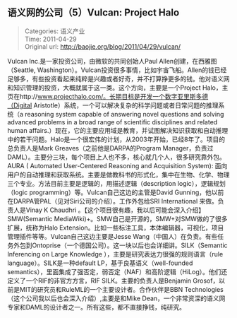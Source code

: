 语义网的公司（5）Vulcan: Project Halo
---
    
> Categories: 语义产业  
> Time: 2011-04-29  
> Original url: <http://baojie.org/blog/2011/04/29/vulcan/>
    
Vulcan Inc.是一家投资公司，由微软的共同创始人Paul Allen创建，在西雅图（Seattle, Washington）。Vulcan投资很多事情，比如宇宙飞船。Allen的钱已经足够多，有些投资看起来纯粹是兴趣或者好奇，并不打算挣更多的钱。他对语义网和知识管理的投资，大概就属于这一类。这个方向，主要是一个Project Halo，主页在http://www.projecthalo.com/。长期目标是开发一个数字亚里斯多德（Digital Aristotle）系统，一个可以解决复杂的科学问题或者日常问题的推理系统（a reasoning system capable of answering novel questions and solving advanced problems in a broad range of scientific disciplines and related human affairs.）现在，它的主要应用域是教育，并试图解决知识获取和自动推理中的若干问题。Halo是一个很宏伟的计划，从2003年开始，已经8年了。项目的总负责人是Mark Greaves（之前他是DARPA的Program Manager，负责过DAML）。主要分三块，每个项目上人也不多，核心就几个人，很多研究靠外包。AURA ( Automated User-Centered Reasoning and Acquisition System): 面向用户的自动推理和获取系统。主要是做教科书的形式化，集中在生物、化学、物理三个专业。方法目前主要是逻辑的，用描述逻辑（description logic），逻辑规划（logic programming）等。Vulcan自己这边的主管是David Gunning，他以前在DARPA管PAL（见对Siri公司的介绍）。工作外包给SRI International 来做。负责人是Vinay K Chaudhri 。【这个项目很有趣，我以后可能会深入介绍】SMW(Semantic MediaWiki)+。SMW自己是开源的，SMW+对SMW做的了很多扩展，统称为Halo Extension。比如一些标注工具，本体编辑器，可视化，项目管理插件等等。Vulcan自己这边主要是Jesse Wang（中国人）在负责。有些任务外包到Ontoprise（一个德国公司）。这一块以后也会详细讲。SILK（Semantic Inferencing on Large Knowledge ），主要是研究表达力很强的规则语言（rule language）。SILK是一种default LP，基于良基语义（well-founded semantics），里面集成了强否定，弱否定（NAF）和高阶逻辑（HiLog）。他们还定义了一个RIF的非官方方言，RIF SILK。主要的负责人是Benjamin Grosof，以前是MIT的研究员和RuleML的一个主要设计者。合作伙伴是BBN Technologies（这个公司我以后也会深入介绍）,主要是和Mike Dean，一个非常资深的语义网专家和DAML的设计者之一。所有这些，都不直接挣钱，纯研究。     
    